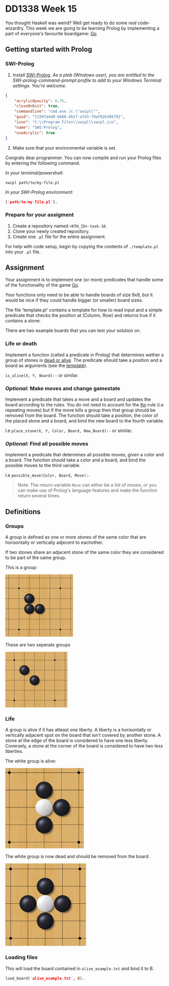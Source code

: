 # DD1338 Week 15

You thought Haskell was weird? Well get ready to do some *real* code-wizardry. This week we are going to be learning Prolog by implementing a part of everyone's favourite boardgame: [Go](https://en.wikipedia.org/wiki/Go_(game))

## Getting started with Prolog

### SWI-Prolog

1) Install [SWI-Prolog](https://www.swi-prolog.org/). _As a pleb (Windows user), you are entitled to the SWI-prolog-command-prompt profile to add to your Windows Terminal settings. You're welcome._
```json
{
    "acrylicOpacity": 0.75,
    "closeOnExit": true,
    "commandline": "cmd.exe /c \"swipl\"",
    "guid": "{1597a4d0-b666-4b1f-a7d3-79af62638679}",
    "icon": "C:\\Program Files\\swipl\\swipl.ico",
    "name": "SWI-Prolog",
    "useAcrylic": true
}
```
2) Make sure that your environmental variable is set.

Congrats dear programmer. You can now compile and run your Prolog files by entering the following command.

_In your terminal/powershell_:
```
swipl path/to/my-file.pl
```
_In your SWI-Prolog environment_:
```prolog
['path/to/my-file.pl'].
```

### Prepare for your assigment

1) Create a repository named `<KTH_ID>-task-10`.
2) Clone your newly created repository.
3) Create one `.pl` file for the entire assignment.

For help with code setup, begin by copying the contents of `./template.pl` into your `.pl` file.


## Assignment

Your assignment is to implement one (or more) predicates that handle some of the functionality of the game [Go](https://en.wikipedia.org/wiki/Go_(game)). 

Your functions only need to be able to handle boards of size 9x9, but it would be nice if they could handle bigger (or smaller) board sizes.

The file 'template.pl' contains a template for how to read input and a simple predicate that checks the position at (Column, Row) and returns true if it contains a stone.

There are two example boards that you can test your solution on.

### Life or death

Implement a function (called a predicate in Prolog) that determines wether a group of stones is [dead or alive](#Life). The predicate should take a position and a board as arguments (see the [template](template.pl)).

`is_alive(X, Y, Board):-` or similar.

### *Optional:* Make moves and change gamestate

Implement a predicate that takes a move and a board and updates the board according to the rules. You do not need to account for the [Ko](https://en.wikipedia.org/wiki/Go_(game)#Ko_rule)-rule (i.e repeating moves) but if the move kills a group then that group should be removed from the board. The function should take a position, the color of the placed stone and a board, and bind the new board to the fourth variable. 

I.e `place_stone(X, Y, Color, Board, New_Board):-` or similar.

### *Optional:* Find all possible moves

Implement a predicate that determines all possible moves, given a color and a board. The function should take a color and a board, and bind the possible moves to the third variable.

I.e `possible_move(Color, Board, Move):-` 

> Note: The return-variable `Move` can either be a list of moves, or you can make use of Prolog's language features and make the function return several times. 


## Definitions
### Groups
A group is defined as one or more stones of the same color that are horisontally or vertically adjecent to eachother. 

If two stones share an adjacent stone of the same color they are considered to be part of the same group. 

This is a group:

![](images/group.png)

These are two seperate groups

![](images/not-group.png)

### Life
A group is alive if it has atleast one liberty. A liberty is a horisontally or vertically adjacent spot on the board that isn't covered by another stone. A stone at the edge of the board is considered to have one less liberty. Coversely, a stone at the corner of the board is considered to have two less liberties. 


The white group is alive:

![](images/alive.png)

The white group is now dead and should be removed from the board:

![](images/dead.png)

### Loading files
This will load the board contained in `alive_example.txt` and bind it to B.
```prolog
load_board('alive_example.txt', B).
```
